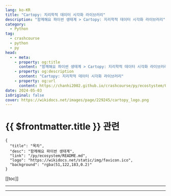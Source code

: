 ```yaml
---
lang: ko-KR
title: "Cartopy: 지리학적 데이터 시각화 라이브러리"
description: "함께해요 파이썬 생태계 > Cartopy: 지리학적 데이터 시각화 라이브러리"
category:
  - Python
tag: 
  - crashcourse
  - python
  - py
head:
  - - meta:
    - property: og:title
      content: "함께해요 파이썬 생태계 > Cartopy: 지리학적 데이터 시각화 라이브러리"
    - property: og:description
      content: "Cartopy: 지리학적 데이터 시각화 라이브러리"
    - property: og:url
      content: https://chanhi2002.github.io/crashcourse/py/ecostystem/04/cartopy.html
date: 2024-05-03
isOriginal: false
cover: https://wikidocs.net/images/page/229245/cartopy_logo.png
---
```


# {{ $frontmatter.title }} 관련

```component VPCard
{
  "title": "목차",
  "desc": "함께해요 파이썬 생태계",
  "link": "/py/ecosystem/README.md",
  "logo": "https://wikidocs.net/static/img/favicon.ico",
  "background": "rgba(51,122,183,0.2)"
}
```

[[toc]]

---

<SiteInfo
  name="Cartopy: 지리학적 데이터 시각화 라이브러리 | WikiDocs"
  desc="함께해요 파이썬 생태계"
  url="https://wikidocs.net/229245"
  logo="https://wikidocs.net/static/img/favicon.ico"
  preview="https://wikidocs.net/images/page/229245/cartopy_logo.png"/>

<!-- TODO: 작성 -->

---
